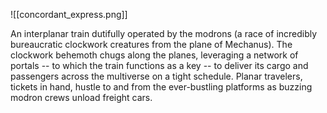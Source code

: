 ![[concordant_express.png]]

An interplanar train dutifully operated by the modrons (a race of incredibly bureaucratic clockwork creatures from the plane of Mechanus). The clockwork behemoth chugs along the planes, leveraging a network of portals -- to which the train functions as a key -- to deliver its cargo and passengers across the multiverse on a tight schedule. Planar travelers, tickets in hand, hustle to and from the ever-bustling platforms as buzzing modron crews unload freight cars.